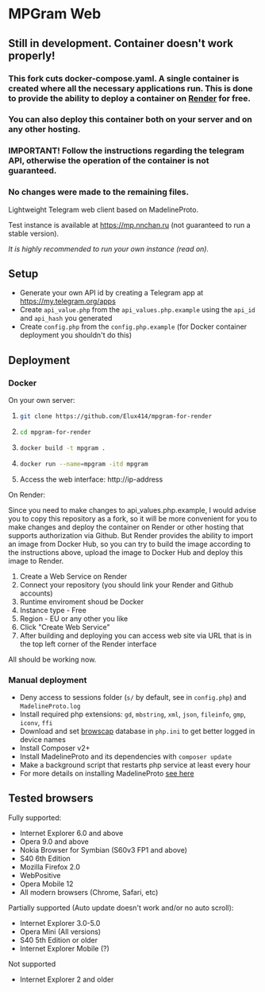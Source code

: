 # MPGram Web

## Still in development. Container doesn't work properly! 

### This fork cuts docker-compose.yaml. A single container is created where all the necessary applications run. This is done to provide the ability to deploy a container on [Render](https://render.com/) for free.

### You can also deploy this container both on your server and on any other hosting.

### IMPORTANT! Follow the instructions regarding the telegram API, otherwise the operation of the container is not guaranteed.

### No changes were made to the remaining files.

Lightweight Telegram web client based on MadelineProto.

Test instance is available at <a href="https://mp.nnchan.ru/">https://mp.nnchan.ru</a> (not guaranteed to run a stable version).

_It is highly recommended to run your own instance (read on)._

## Setup

- Generate your own API id by creating a Telegram app at <a href="https://my.telegram.org/apps">https://my.telegram.org/apps</a> 
- Create `api_value.php` from the `api_values.php.example` using the `api_id` and `api_hash` you generated
- Create `config.php` from the `config.php.example` (for Docker container deployment you shouldn't do this)

## Deployment

### Docker

On your own server:

1. ```bash
   git clone https://github.com/Elux414/mpgram-for-render
   ```
2. ```bash
   cd mpgram-for-render
   ```
3. ```bash
   docker build -t mpgram .
   ```
4. ```bash
   docker run --name=mpgram -itd mpgram
   ```
5. Access the web interface: http://ip-address

On Render:

Since you need to make changes to api_values.php.example, I would advise you to copy this repository as a fork, so it will be more convenient for you to make changes and deploy the container on Render or other hosting that supports authorization via Github. But Render provides the ability to import an image from Docker Hub, so you can try to build the image according to the instructions above, upload the image to Docker Hub and deploy this image to Render.

1. Create a Web Service on Render
2. Connect your repository (you should link your Render and Github accounts)
3. Runtime enviroment shoud be Docker
4. Instance type - Free
5. Region - EU or any other you like
6. Click "Create Web Service"
7. After building and deploying you can access web site via URL that is in the top left corner of the Render interface

All should be working now.

### Manual deployment

- Deny access to sessions folder (`s/` by default, see in `config.php`) and `MadelineProto.log`
- Install required php extensions: `gd`, `mbstring`, `xml`, `json`, `fileinfo`, `gmp`, `iconv`, `ffi`
- Download and set [browscap](https://browscap.org/) database in `php.ini` to get better logged in device names
- Install Composer v2+
- Install MadelineProto and its dependencies with `composer update`
- Make a background script that restarts php service at least every hour
- For more details on installing MadelineProto <a href="https://docs.madelineproto.xyz/docs/REQUIREMENTS.html">see here</a>

## Tested browsers

Fully supported:

- Internet Explorer 6.0 and above
- Opera 9.0 and above
- Nokia Browser for Symbian (S60v3 FP1 and above)
- S40 6th Edition
- Mozilla Firefox 2.0
- WebPositive
- Opera Mobile 12
- All modern browsers (Chrome, Safari, etc)

Partially supported (Auto update doesn't work and/or no auto scroll):

- Internet Explorer 3.0-5.0
- Opera Mini (All versions)
- S40 5th Edition or older
- Internet Explorer Mobile (?)

Not supported
- Internet Explorer 2 and older

